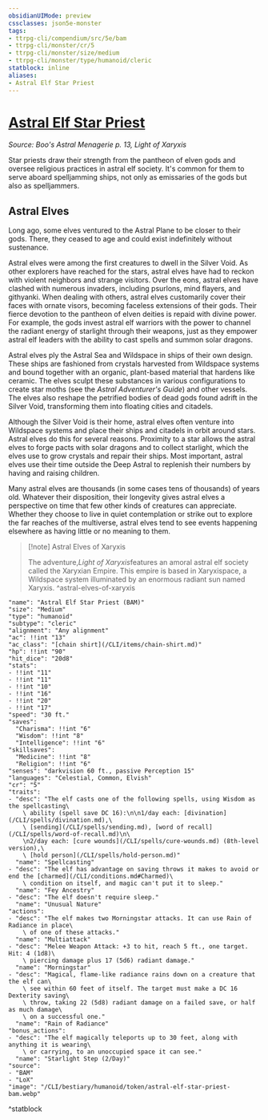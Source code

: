 ```yaml
---
obsidianUIMode: preview
cssclasses: json5e-monster
tags:
- ttrpg-cli/compendium/src/5e/bam
- ttrpg-cli/monster/cr/5
- ttrpg-cli/monster/size/medium
- ttrpg-cli/monster/type/humanoid/cleric
statblock: inline
aliases:
- Astral Elf Star Priest
---
```

# [Astral Elf Star Priest](CLI/bestiary/humanoid/astral-elf-star-priest-bam.md)
*Source: Boo's Astral Menagerie p. 13, Light of Xaryxis*  

Star priests draw their strength from the pantheon of elven gods and oversee religious practices in astral elf society. It's common for them to serve aboard spelljamming ships, not only as emissaries of the gods but also as spelljammers.

## Astral Elves

Long ago, some elves ventured to the Astral Plane to be closer to their gods. There, they ceased to age and could exist indefinitely without sustenance.

Astral elves were among the first creatures to dwell in the Silver Void. As other explorers have reached for the stars, astral elves have had to reckon with violent neighbors and strange visitors. Over the eons, astral elves have clashed with numerous invaders, including psurlons, mind flayers, and githyanki. When dealing with others, astral elves customarily cover their faces with ornate visors, becoming faceless extensions of their gods. Their fierce devotion to the pantheon of elven deities is repaid with divine power. For example, the gods invest astral elf warriors with the power to channel the radiant energy of starlight through their weapons, just as they empower astral elf leaders with the ability to cast spells and summon solar dragons.

Astral elves ply the Astral Sea and Wildspace in ships of their own design. These ships are fashioned from crystals harvested from Wildspace systems and bound together with an organic, plant-based material that hardens like ceramic. The elves sculpt these substances in various configurations to create star moths (see the *Astral Adventurer's Guide*) and other vessels. The elves also reshape the petrified bodies of dead gods found adrift in the Silver Void, transforming them into floating cities and citadels.

Although the Silver Void is their home, astral elves often venture into Wildspace systems and place their ships and citadels in orbit around stars. Astral elves do this for several reasons. Proximity to a star allows the astral elves to forge pacts with solar dragons and to collect starlight, which the elves use to grow crystals and repair their ships. Most important, astral elves use their time outside the Deep Astral to replenish their numbers by having and raising children.

Many astral elves are thousands (in some cases tens of thousands) of years old. Whatever their disposition, their longevity gives astral elves a perspective on time that few other kinds of creatures can appreciate. Whether they choose to live in quiet contemplation or strike out to explore the far reaches of the multiverse, astral elves tend to see events happening elsewhere as having little or no meaning to them.

> [!note] Astral Elves of Xaryxis
> 
> The adventure,*Light of Xaryxis*features an amoral astral elf society called the Xaryxian Empire. This empire is based in Xaryxispace, a Wildspace system illuminated by an enormous radiant sun named Xaryxis.
^astral-elves-of-xaryxis

```statblock
"name": "Astral Elf Star Priest (BAM)"
"size": "Medium"
"type": "humanoid"
"subtype": "cleric"
"alignment": "Any alignment"
"ac": !!int "13"
"ac_class": "[chain shirt](/CLI/items/chain-shirt.md)"
"hp": !!int "90"
"hit_dice": "20d8"
"stats":
- !!int "11"
- !!int "11"
- !!int "10"
- !!int "16"
- !!int "20"
- !!int "17"
"speed": "30 ft."
"saves":
  "Charisma": !!int "6"
  "Wisdom": !!int "8"
  "Intelligence": !!int "6"
"skillsaves":
  "Medicine": !!int "8"
  "Religion": !!int "6"
"senses": "darkvision 60 ft., passive Perception 15"
"languages": "Celestial, Common, Elvish"
"cr": "5"
"traits":
- "desc": "The elf casts one of the following spells, using Wisdom as the spellcasting\
    \ ability (spell save DC 16):\n\n1/day each: [divination](/CLI/spells/divination.md),\
    \ [sending](/CLI/spells/sending.md), [word of recall](/CLI/spells/word-of-recall.md)\n\
    \n2/day each: [cure wounds](/CLI/spells/cure-wounds.md) (8th-level version),\
    \ [hold person](/CLI/spells/hold-person.md)"
  "name": "Spellcasting"
- "desc": "The elf has advantage on saving throws it makes to avoid or end the [charmed](/CLI/conditions.md#Charmed)\
    \ condition on itself, and magic can't put it to sleep."
  "name": "Fey Ancestry"
- "desc": "The elf doesn't require sleep."
  "name": "Unusual Nature"
"actions":
- "desc": "The elf makes two Morningstar attacks. It can use Rain of Radiance in place\
    \ of one of these attacks."
  "name": "Multiattack"
- "desc": "Melee Weapon Attack: +3 to hit, reach 5 ft., one target. Hit: 4 (1d8)\
    \ piercing damage plus 17 (5d6) radiant damage."
  "name": "Morningstar"
- "desc": "Magical, flame-like radiance rains down on a creature that the elf can\
    \ see within 60 feet of itself. The target must make a DC 16 Dexterity saving\
    \ throw, taking 22 (5d8) radiant damage on a failed save, or half as much damage\
    \ on a successful one."
  "name": "Rain of Radiance"
"bonus_actions":
- "desc": "The elf magically teleports up to 30 feet, along with anything it is wearing\
    \ or carrying, to an unoccupied space it can see."
  "name": "Starlight Step (2/Day)"
"source":
- "BAM"
- "LoX"
"image": "/CLI/bestiary/humanoid/token/astral-elf-star-priest-bam.webp"
```
^statblock